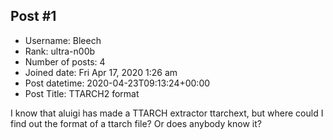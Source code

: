 ## Post #1
- Username: Bleech
- Rank: ultra-n00b
- Number of posts: 4
- Joined date: Fri Apr 17, 2020 1:26 am
- Post datetime: 2020-04-23T09:13:24+00:00
- Post Title: TTARCH2 format

I know that aluigi has made a TTARCH extractor ttarchext, but where could I find out the format of a ttarch file? Or does anybody know it?
